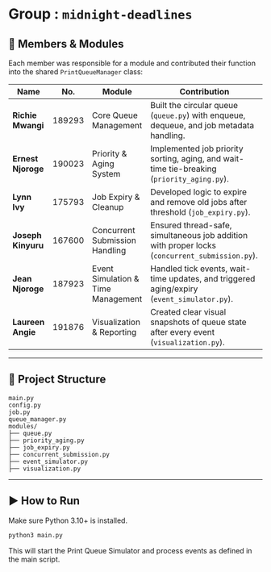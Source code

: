 # Group : `midnight-deadlines`

## 👥 Members & Modules

Each member was responsible for a module and contributed their function into the shared `PrintQueueManager` class:

| Name              | No.           | Module                             | Contribution                                                                                   |
| ----------------- | ---------------- | ---------------------------------- | ---------------------------------------------------------------------------------------------- |
| **Richie Mwangi** | 189293 | Core Queue Management              | Built the circular queue (`queue.py`) with enqueue, dequeue, and job metadata handling.        |
| **Ernest Njoroge**  | 190023 | Priority & Aging System            | Implemented job priority sorting, aging, and wait-time tie-breaking (`priority_aging.py`).     |
| **Lynn Ivy** | 175793 | Job Expiry & Cleanup               | Developed logic to expire and remove old jobs after threshold (`job_expiry.py`).               |
| **Joseph Kinyuru**   | 167600 | Concurrent Submission Handling     | Ensured thread-safe, simultaneous job addition with proper locks (`concurrent_submission.py`). |
| **Jean Njoroge**  | 187923 | Event Simulation & Time Management | Handled tick events, wait-time updates, and triggered aging/expiry (`event_simulator.py`).     |
| **Laureen Angie**  | 191876 | Visualization & Reporting          | Created clear visual snapshots of queue state after every event (`visualization.py`).          |

---

## 📁 Project Structure

```
main.py
config.py
job.py
queue_manager.py
modules/
├── queue.py
├── priority_aging.py
├── job_expiry.py
├── concurrent_submission.py
├── event_simulator.py
├── visualization.py
```

---

## ▶️ How to Run

Make sure Python 3.10+ is installed.

```bash
python3 main.py
```

This will start the Print Queue Simulator and process events as defined in the main script.
